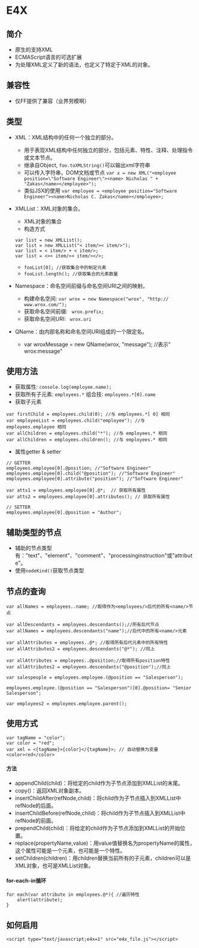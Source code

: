 # E4X

## 简介

- 原生的支持XML
- ECMAScript语言的可选扩展
- 为处理XML定义了新的语法，也定义了特定于XML的对象。

## 兼容性

- 仅FF提供了兼容（业界劳模啊）

## 类型

* XML：XML结构中的任何一个独立的部分。
    - 用于表现XML结构中任何独立的部分，包括元素、特性、注释、处理指令或文本节点。
    - 继承自Object, ```foo.toXMLString()```可以输出xml字符串
    - 可以传入字符串，DOM文档或节点 ```var x = new XML("<employee position=\"Software Engineer\"><name> Nicholas " + "Zakas</name></employee>");```
    - 类似JSX的使用 ```var employee = <employee position="Software Engineer"><name>Nicholas C. Zakas</name></employee>;```

* XMLList：XML对象的集合。
    - XML对象的集合
    - 构造方式
    
    ```
    var list = new XMLList();
    var list = new XMLList("< item/>< item/>");
    var list = < item/> + < item/>;
    var list = <>< item/>< item/></>;
    ```

    - ```fooList[0]; //获取集合中的制定元素```
    - ```fooList.length(); //获取集合的元素数量```

* Namespace：命名空间前缀与命名空间URI之间的映射。
    - 构建命名空间: ```var wrox = new Namespace("wrox", "http:// www.wrox.com/");```
    - 获取命名空间前缀: ``` wrox.prefix;```
    - 获取命名空间URI: ``` wrox.uri```

* QName：由内部名称和命名空间URI组成的一个限定名。
    - var wroxMessage = new QName(wrox, "message"); //表示" wrox:message"

## 使用方法

* 获取属性: ```console.log(employee.name);```
* 获取所有子元素: ```employees.*```  组合技: ```employees.*[0].name```
* 获取子元素

```
var firstChild = employees.child(0); //与 employees.*[ 0] 相同 
var employeeList = employees.child("employee"); //与 employees.employee 相同
var allChildren = employees.child("*"); //与 employees.* 相同
var allChildren = employees.children(); //与 employees.* 相同
```

* 属性getter & setter

```
// GETTER
employees.employee[0].@position; //"Software Engineer"
employees.employee[0].child("@position"); //"Software Engineer"
employees.employee[0].attribute("position"); //"Software Engineer"

var atts1 = employees.employee[0].@*;  // 获取所有属性
var atts2 = employees.employee[0].attributes(); // 获取所有属性

// SETTER
employees.employee[0].@position = "Author";
```

## 辅助类型的节点

- 辅助的节点类型有："text"、"element"、"comment"、"processinginstruction"或"attribute"。
- 使用```nodeKind()```获取节点类型

## 节点的查询

```
var allNames = employees..name; //取得作为<employees/>后代的所有<name/>节点

var allDescendants = employees.descendants();//所有后代节点
var allNames = employees.descendants("name");//后代中的所有<name/>元素

var allAttributes = employees..@*; //取得所有后代元素中的所有特性
var allAttributes2 = employees.descendants("@*"); //同上

var allAttributes = employees..@position;//取得所有position特性
var allAttributes2 = employees.descendants("@position");//同上

var salespeople = employees.employee.(@position == "Salesperson");

employees.employee.(@position == "Salesperson")[0].@position= "Senior Salesperson";

var employees2 = employees.employee.parent();
```

## 使用方式
```
var tagName = "color";
var color = "red";
var xml = <{tagName}>{color}</{tagName}>; // 自动替换为变量 <color>red</color>
```

#### 方法
- appendChild(child)：将给定的child作为子节点添加到XMLList的末尾。
- copy()：返回XML对象副本。
- insertChildAfter(refNode,child)：将child作为子节点插入到XMLList中refNode的后面。
- insertChildBefore(refNode,child)：将child作为子节点插入到XMLList中refNode的前面。
- prependChild(child)：将给定的child作为子节点添加到XMLList的开始位置。
- replace(propertyName,value)：用value值替换名为propertyName的属性，这个属性可能是一个元素，也可能是一个特性。
- setChildren(children)：用children替换当前所有的子元素，children可以是XML对象，也可是XMLList对象。

#### for-each-in循环
```
for each(var attribute in employees.@*){ //遍历特性
    alert(attribute);
}
```

## 如何启用
```<script type="text/javascript;e4x=1" src="e4x_file.js"></script>```

